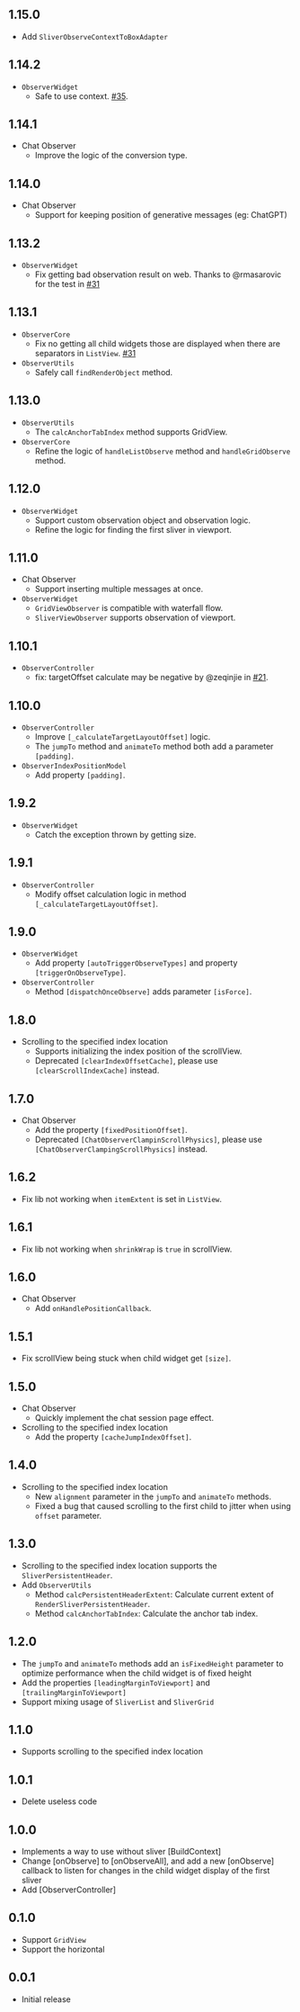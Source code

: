 ## 1.15.0
- Add `SliverObserveContextToBoxAdapter`

## 1.14.2
- `ObserverWidget` 
  - Safe to use context. [#35](https://github.com/LinXunFeng/flutter_scrollview_observer/issues/35).

## 1.14.1
- Chat Observer
  - Improve the logic of the conversion type.

## 1.14.0
- Chat Observer
  - Support for keeping position of generative messages (eg: ChatGPT)

## 1.13.2
- `ObserverWidget` 
  - Fix getting bad observation result on web. Thanks to @rmasarovic for the test in [#31](https://github.com/LinXunFeng/flutter_scrollview_observer/issues/31)

## 1.13.1
- `ObserverCore`
  - Fix no getting all child widgets those are displayed when there are separators in `ListView`. [#31](https://github.com/LinXunFeng/flutter_scrollview_observer/issues/31)
- `ObserverUtils`
  - Safely call `findRenderObject` method.

## 1.13.0
- `ObserverUtils`
  - The `calcAnchorTabIndex` method supports GridView.
- `ObserverCore`
  - Refine the logic of `handleListObserve` method and `handleGridObserve` method.

## 1.12.0
- `ObserverWidget` 
  - Support custom observation object and observation logic.
  - Refine the logic for finding the first sliver in viewport.

## 1.11.0
- Chat Observer
  - Support inserting multiple messages at once.
- `ObserverWidget` 
  - `GridViewObserver` is compatible with waterfall flow.
  - `SliverViewObserver` supports observation of viewport.

## 1.10.1
- `ObserverController` 
  - fix: targetOffset calculate may be negative by @zeqinjie in [#21](https://github.com/LinXunFeng/flutter_scrollview_observer/pull/21).

## 1.10.0
- `ObserverController` 
  - Improve `[_calculateTargetLayoutOffset]` logic.
  - The `jumpTo` method and `animateTo` method both add a parameter `[padding]`.
- `ObserverIndexPositionModel`
  - Add property `[padding]`.

## 1.9.2
- `ObserverWidget` 
  - Catch the exception thrown by getting size.

## 1.9.1
- `ObserverController`
  - Modify offset calculation logic in method `[_calculateTargetLayoutOffset]`.

## 1.9.0
- `ObserverWidget` 
  - Add property `[autoTriggerObserveTypes]` and property `[triggerOnObserveType]`.
- `ObserverController`
  - Method `[dispatchOnceObserve]` adds parameter `[isForce]`.

## 1.8.0
- Scrolling to the specified index location
  - Supports initializing the index position of the scrollView.
  - Deprecated `[clearIndexOffsetCache]`, please use `[clearScrollIndexCache]` instead.

## 1.7.0
- Chat Observer
  - Add the property `[fixedPositionOffset]`.
  - Deprecated `[ChatObserverClampinScrollPhysics]`, please use `[ChatObserverClampingScrollPhysics]` instead.

## 1.6.2
- Fix lib not working when `itemExtent` is set in `ListView`.

## 1.6.1
- Fix lib not working when `shrinkWrap` is `true` in scrollView.

## 1.6.0
- Chat Observer
  - Add `onHandlePositionCallback`.

## 1.5.1
- Fix scrollView being stuck when child widget get `[size]`.

## 1.5.0
- Chat Observer
  - Quickly implement the chat session page effect.
- Scrolling to the specified index location
  - Add the property `[cacheJumpIndexOffset]`.

## 1.4.0
- Scrolling to the specified index location
  - New `alignment` parameter in the `jumpTo` and `animateTo` methods.
  - Fixed a bug that caused scrolling to the first child to jitter when using `offset` parameter.

## 1.3.0
- Scrolling to the specified index location supports the `SliverPersistentHeader`.
- Add `ObserverUtils`
  - Method `calcPersistentHeaderExtent`: Calculate current extent of `RenderSliverPersistentHeader`.
  - Method `calcAnchorTabIndex`: Calculate the anchor tab index.

## 1.2.0
- The `jumpTo` and `animateTo` methods add an `isFixedHeight` parameter to optimize performance when the child widget is of fixed height
- Add the properties `[leadingMarginToViewport]` and `[trailingMarginToViewport]`
- Support mixing usage of `SliverList` and `SliverGrid`

## 1.1.0
- Supports scrolling to the specified index location

## 1.0.1
- Delete useless code

## 1.0.0

- Implements a way to use without sliver [BuildContext]
- Change [onObserve] to [onObserveAll], and add a new [onObserve] callback to listen for changes in the child widget display of the first sliver
- Add [ObserverController]

## 0.1.0

- Support `GridView`
- Support the horizontal

## 0.0.1

- Initial release
